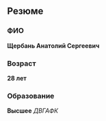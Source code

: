 ## Резюме
### ФИО
**Щербань Анатолий Сергеевич**
### Возраст
**28 лет**
### Образование
**Высшее**
*ДВГАФК*